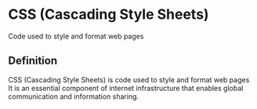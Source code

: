 # CSS (Cascading Style Sheets)

Code used to style and format web pages

## Definition
CSS (Cascading Style Sheets) is code used to style and format web pages It is an essential component of internet infrastructure that enables global communication and information sharing.
